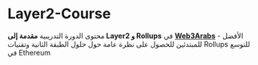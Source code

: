 # Layer2-Course

محتوى الدورة التدريبية **مقدمة إلى Layer2 و Rollups** في **[Web3Arabs](https://www.web3arabs.com)** - الأفضل للمبتدئين للحصول على نظرة عامة حول حلول الطبقة الثانية وتقنيات Rollups للتوسع في Ethereum
